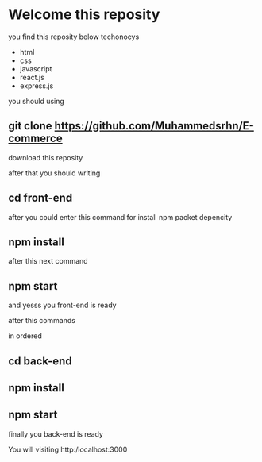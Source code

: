 # Welcome this reposity

you find this reposity below techonocys

* html
* css
* javascript
* react.js
* express.js

you should using 
## git clone https://github.com/Muhammedsrhn/E-commerce

download this reposity

after that you should writing

## cd front-end

after you could enter this command for install npm packet depencity
## npm install

after this next command
## npm start
and yesss you front-end is ready

after this commands 

in ordered

## cd back-end
## npm install
## npm start

finally you back-end is ready

You will visiting http:/localhost:3000
